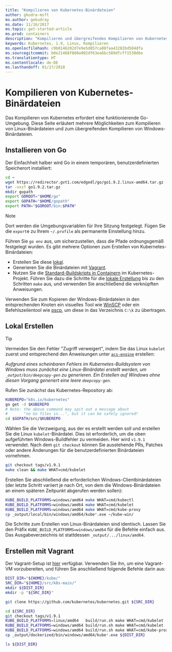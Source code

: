 ```yaml
---
title: "Kompilieren von Kubernetes-Binärdateien"
author: gkudra-msft
ms.author: gekudray
ms.date: 11/16/2017
ms.topic: get-started-article
ms.prod: containers
description: "Kompilieren und übergreifendes Kompilieren von Kubernetes-Binärdateien aus der Quelle."
keywords: Kubernetes, 1.9, Linux, Kompilieren
ms.openlocfilehash: c9b0146202d7e9e5d857ca88faa43282bd504dfa
ms.sourcegitcommit: b0e21468f880a902df63ea6bc589dfcff1530d6e
ms.translationtype: HT
ms.contentlocale: de-DE
ms.lasthandoff: 01/17/2018
---
```

# <a name="compiling-kubernetes-binaries"></a>Kompilieren von Kubernetes-Binärdateien #
Das Kompilieren von Kubernetes erfordert eine funktionierende Go-Umgebung. Diese Seite erläutert mehrere Möglichkeiten zum Kompilieren von Linux-Binärdateien und zum übergreifenden Kompilieren von Windows-Binärdateien.

## <a name="installing-go"></a>Installieren von Go ##
Der Einfachheit halber wird Go in einem temporären, benutzerdefinierten Speicherort installiert:

```bash
cd ~
wget https://redirector.gvt1.com/edgedl/go/go1.9.2.linux-amd64.tar.gz -O go1.9.2.tar.gz
tar -vxzf go1.9.2.tar.gz
mkdir gopath
export GOROOT="$HOME/go"
export GOPATH="$HOME/gopath"
export PATH="$GOROOT/bin:$PATH"
```

> [!Note]  
> Dort werden die Umgebungsvariablen für Ihre Sitzung festgelegt. Fügen Sie die `export`e zu Ihrem `~/.profile` als permanente Einstellung hinzu.

Führen Sie `go env` aus, um sicherzustellen, dass die Pfade ordnungsgemäß festgelegt wurden. Es gibt mehrere Optionen zum Erstellen von Kubernetes-Binärdateien:

  - Erstellen Sie diese [lokal](#build-locally).
  - Generieren Sie die Binärdateien mit [Vagrant](#build-with-vagrant).
  - Nutzen Sie die [Standard-Buildskripts in Containern](https://github.com/kubernetes/kubernetes/tree/master/build#key-scripts) im Kubernetes-Projekt. Führen Sie dazu die Schritte für die [lokale Erstellung](#build-locally) bis zu den Schritten `make` aus, und verwenden Sie anschließend die verknüpften Anweisungen.

Verwenden Sie zum Kopieren der Windows-Binärdateien in den entsprechenden Knoten ein visuelles Tool wie [WinSCP](https://winscp.net/eng/download.php) oder ein Befehlszeilentool wie [pscp](https://www.chiark.greenend.org.uk/~sgtatham/putty/latest.html), um diese in das Verzeichnis `C:\k` zu übertragen.


## <a name="building-locally"></a>Lokal Erstellen ##
> [!Tip]  
> Vermeiden Sie den Fehler "Zugriff verweigert", indem Sie das Linux `kubelet` zuerst und entsprechend den Anweisungen unter [`acs-engine`](https://github.com/Azure/acs-engine/blob/master/scripts/build-windows-k8s.sh#L176) erstellen:
>  
> _Aufgrund eines scheinbaren Fehlers im Kubernetes-Buildsystem von Windows muss zunächst eine Linux-Binärdatei erstellt werden, um `_output/bin/deepcopy-gen` zu generieren. Ein Erstellen auf Windows ohne diesen Vorgang generiert eine leere `deepcopy-gen`._

Rufen Sie zunächst das Kubernetes-Repository ab:

```bash
KUBEREPO="k8s.io/kubernetes"
go get -d $KUBEREPO
# Note: the above command may spit out a message about 
#       "no Go files in...", but it can be safely ignored!
cd $GOPATH/src/$KUBEREPO
```

Wählen Sie die Verzweigung, aus der es erstellt werden soll und erstellen Sie die Linux `kubelet`-Binärdatei. Dies ist erforderlich, um die oben aufgeführten Windows-Buildfehler zu vermeiden. Hier wird `v1.9.1` verwendet. Nach dem `git checkout` können Sie ausstehende PRs, Patches oder andere Änderungen für die benutzerdefinierten Binärdateien vornehmen.

```bash
git checkout tags/v1.9.1
make clean && make WHAT=cmd/kubelet
```

Erstellen Sie abschließend die erforderlichen Windows-Clientbinärdateien (der letzte Schritt variiert je nach Ort, von dem die Windows-Binärdateien an einem späteren Zeitpunkt abgerufen werden sollen):

```bash
KUBE_BUILD_PLATFORMS=windows/amd64 make WHAT=cmd/kubectl
KUBE_BUILD_PLATFORMS=windows/amd64 make WHAT=cmd/kubelet
KUBE_BUILD_PLATFORMS=windows/amd64 make WHAT=cmd/kube-proxy
cp _output/local/bin/windows/amd64/kube*.exe ~/kube-win/
```

Die Schritte zum Erstellen von Linux-Binärdateien sind identisch. Lassen Sie den Präfix `KUBE_BUILD_PLATFORMS=windows/amd64` für die Befehle einfach aus. Das Ausgabeverzeichnis ist stattdessen `_output/.../linux/amd64`.


## <a name="build-with-vagrant"></a>Erstellen mit Vagrant ##
Der Vagrant-Setup ist [hier](https://github.com/Microsoft/SDN/tree/master/Kubernetes/linux/vagrant) verfügbar. Verwenden Sie ihn, um eine Vagrant-VM vorzubereiten, und führen Sie anschließend folgende Befehle darin aus:

```bash
DIST_DIR="${HOME}/kube/"
SRC_DIR="${HOME}/src/k8s-main/"
mkdir ${DIST_DIR}
mkdir -p "${SRC_DIR}"

git clone https://github.com/kubernetes/kubernetes.git ${SRC_DIR}

cd ${SRC_DIR}
git checkout tags/v1.9.1
KUBE_BUILD_PLATFORMS=linux/amd64   build/run.sh make WHAT=cmd/kubelet
KUBE_BUILD_PLATFORMS=windows/amd64 build/run.sh make WHAT=cmd/kubelet 
KUBE_BUILD_PLATFORMS=windows/amd64 build/run.sh make WHAT=cmd/kube-proxy 
cp _output/dockerized/bin/windows/amd64/kube*.exe ${DIST_DIR}

ls ${DIST_DIR}
```

